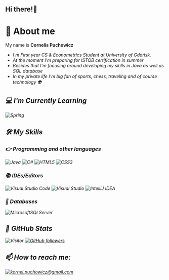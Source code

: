 
<!-- <h2 align='center'>Cornelis Puchowicz @ Laxmena</h2>
<p align='center'><b>Graduate Student at University of Illinois at Chicago</b></p> -->

<h2>Hi there!👋</h2>

<h1>👷 About me </h1>

My name is <b> Cornelis Puchowicz </b> <br>
- <i>I'm First year CS & Econometrics Student at University of Gdańsk.</i> 
- <i>At the moment I'm preparing for ISTQB certification in summer
- <i>Besides that I'm focusing around developing my skills in Java as well as SQL database
- <i>In my private life I'm big fan of sports, chess, traveling and of course technology 👽 
  
<h2>💻 I'm Currently Learning</h2>

![Spring](https://img.shields.io/badge/spring-%236DB33F.svg?style=for-the-badge&logo=spring&logoColor=white)

## 🛠️ My Skills

### 👉 Programming and other languages

![Java](https://img.shields.io/badge/java-%23ED8B00.svg?style=for-the-badge&logo=java&logoColor=white)
![C#](https://img.shields.io/badge/c%23-%23239120.svg?style=for-the-badge&logo=c-sharp&logoColor=white)
![HTML5](https://img.shields.io/badge/html5-%23E34F26.svg?style=for-the-badge&logo=html5&logoColor=white)
![CSS3](https://img.shields.io/badge/css3-%231572B6.svg?style=for-the-badge&logo=css3&logoColor=white)

### 📚 IDEs/Editors

![Visual Studio Code](https://img.shields.io/badge/Visual%20Studio%20Code-0078d7.svg?style=for-the-badge&logo=visual-studio-code&logoColor=white)
![Visual Studio](https://img.shields.io/badge/Visual%20Studio-5C2D91.svg?style=for-the-badge&logo=visual-studio&logoColor=white)
![IntelliJ IDEA](https://img.shields.io/badge/IntelliJIDEA-000000.svg?style=for-the-badge&logo=intellij-idea&logoColor=white)

### 💾 Databases

![MicrosoftSQLServer](https://img.shields.io/badge/Microsoft%20SQL%20Sever-CC2927?style=for-the-badge&logo=microsoft%20sql%20server&logoColor=white)

<h2>👀 GitHub Stats</h2>


![Visitor](https://visitor-badge.laobi.icu/badge?page_id=CornelisPuchowicz.CornelisPuchowicz) [![GitHub followers](https://img.shields.io/github/followers/CornelisPuchowicz.svg?style=social&label=Follow&maxAge=2592000)](https://github.com/CornelisPuchowicz?tab=followers)



<h2>📫 How to reach me:</h2>

<a href="mailto:kornel.puchowicz@gmail.com">![kornel.puchowicz@gmail.com](https://img.shields.io/badge/Gmail-D14836?style=for-the-badge&logo=gmail&logoColor=white)</a> 



